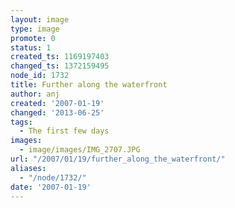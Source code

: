 ```yaml
---
layout: image
type: image
promote: 0
status: 1
created_ts: 1169197403
changed_ts: 1372159495
node_id: 1732
title: Further along the waterfront
author: anj
created: '2007-01-19'
changed: '2013-06-25'
tags:
  - The first few days
images:
  - image/images/IMG_2707.JPG
url: "/2007/01/19/further_along_the_waterfront/"
aliases:
  - "/node/1732/"
date: '2007-01-19'
---
```


